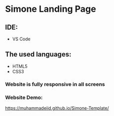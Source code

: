 # Simone Landing Page

## IDE:
- VS Code

## The used languages:
- HTML5
- CSS3

### Website is fully responsive in all screens

### Website Demo:
https://muhammadeiid.github.io/Simone-Template/
